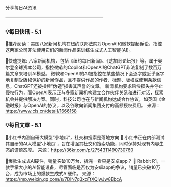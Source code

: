 分享每日AI资讯

——————————————————————
### **💡每日快讯 - 5.1**

🚀推荐阅读：美国八家新闻机构在纽约联邦法院对OpenAI和微软提起诉讼，指控这两家公司非法使用它们的新闻作品来训练生成式人工智能(AI)。

📌快速提炼:
八家新闻机构，包括《纽约每日新闻》、《芝加哥论坛报》等，属于奥尔登全球资本公司，指控微软的Copilot和OpenAI的ChatGPT非法复制了数百万篇文章来培训AI模型。
微软和OpenAI的AI被指控在某些情况下会逐字或近乎逐字地复制受版权保护的新闻作品，且不提供作品的作者、标题、版权或使用条款信息，ChatGPT还被指控“伪造”损害其声誉的文章。
新闻机构要求赔偿损失并停止侵权行为，而OpenAI表示正与多家新闻机构建立合作伙伴关系和进行对话，探索机会并提供解决方案。同时，科技公司也在与新闻机构达成合作协议，如英国《金融时报》与OpenAI的协议，以及谷歌向新闻集团支付的高额授权费用。
来源：https://www.cls.cn/detail/1666158

### 💡每日文章 - 5.1

🚀小红书内测自研大模型“小地瓜”，社交和搜索是落地方向 📢
小红书正在内部测试其自研的AI大模型'小地瓜'，旨在增强其社交和搜索功能，同时保持对现有内容生态的谨慎态度。
来源：https://36kr.com/p/2754311490730760

🚀爆款生成式AI硬件，销量突破10万台，拆完一看只是安卓app？ 📢
Rabbit R1，一款手掌大小的AI智能设备，尽管面临是否仅为安卓app的争议，销量已突破10万台，成为市场上的爆款生成式AI硬件。
来源：https://mp.weixin.qq.com/s/7DIN7q3xqTtXQjwJw8EbcA